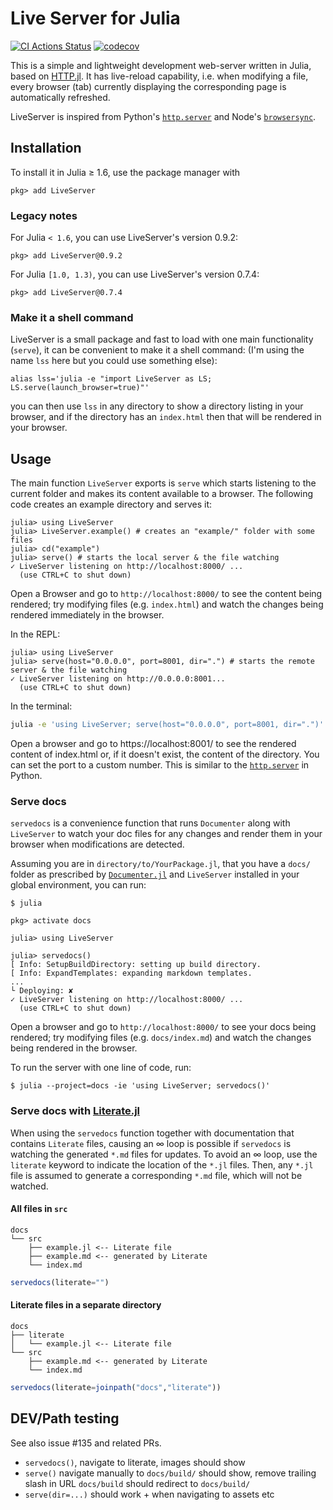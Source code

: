 # Live Server for Julia

[![CI Actions Status](https://github.com/tlienart/LiveServer.jl/workflows/CI/badge.svg)](https://github.com/tlienart/LiveServer.jl/actions)
[![codecov](https://codecov.io/gh/tlienart/LiveServer.jl/branch/master/graph/badge.svg?token=mNry6r2aIn)](https://codecov.io/gh/tlienart/LiveServer.jl)

This is a simple and lightweight development web-server written in Julia,
based on [HTTP.jl](https://github.com/JuliaWeb/HTTP.jl).
It has live-reload capability, i.e. when modifying a file, every browser (tab)
currently displaying the corresponding page is automatically refreshed.

LiveServer is inspired from Python's [`http.server`](https://docs.python.org/3/library/http.server.html)
and Node's [`browsersync`](https://www.browsersync.io/).

## Installation

To install it in Julia ≥ 1.6, use the package manager with

```julia-repl
pkg> add LiveServer
```

### Legacy notes

For Julia `< 1.6`, you can use LiveServer's version 0.9.2:

```julia-repl
pkg> add LiveServer@0.9.2
```

For Julia `[1.0, 1.3)`, you can use LiveServer's version 0.7.4:

```julia-repl
pkg> add LiveServer@0.7.4
```

### Make it a shell command

LiveServer is a small package and fast to load with one main functionality (`serve`),
it can be convenient to make it a shell command: (I'm using the name `lss` here but
you could use something else):

```
alias lss='julia -e "import LiveServer as LS; LS.serve(launch_browser=true)"'
```

you can then use `lss` in any directory to show a directory listing in your browser,
and if the directory has an `index.html` then that will be rendered in your browser.

## Usage

The main function `LiveServer` exports is `serve` which starts listening to the current
folder and makes its content available to a browser.
The following code creates an example directory and serves it:

```julia-repl
julia> using LiveServer
julia> LiveServer.example() # creates an "example/" folder with some files
julia> cd("example")
julia> serve() # starts the local server & the file watching
✓ LiveServer listening on http://localhost:8000/ ...
  (use CTRL+C to shut down)
```

Open a Browser and go to `http://localhost:8000/` to see the content being rendered;
try modifying files (e.g. `index.html`) and watch the changes being rendered immediately in the browser.

In the REPL:
```julia-repl
julia> using LiveServer
julia> serve(host="0.0.0.0", port=8001, dir=".") # starts the remote server & the file watching
✓ LiveServer listening on http://0.0.0.0:8001...
  (use CTRL+C to shut down)
```

In the terminal:
```bash
julia -e 'using LiveServer; serve(host="0.0.0.0", port=8001, dir=".")'
```

Open a browser and go to https://localhost:8001/ to see the rendered content of index.html or,
if it doesn't exist, the content of the directory.
You can set the port to a custom number.
This is similar to the [`http.server`](https://docs.python.org/3/library/http.server.html) in Python.

### Serve docs

`servedocs` is a convenience function that runs `Documenter` along with `LiveServer` to watch
your doc files for any changes and render them in your browser when modifications are detected.  

Assuming you are in `directory/to/YourPackage.jl`, that you have a `docs/` folder as
prescribed by [`Documenter.jl`](https://github.com/JuliaDocs/Documenter.jl) and `LiveServer`
installed in your global environment, you can run:

```julia-repl
$ julia

pkg> activate docs

julia> using LiveServer

julia> servedocs()
[ Info: SetupBuildDirectory: setting up build directory.
[ Info: ExpandTemplates: expanding markdown templates.
...
└ Deploying: ✘
✓ LiveServer listening on http://localhost:8000/ ...
  (use CTRL+C to shut down)
```

Open a browser and go to `http://localhost:8000/` to see your docs being rendered;
try modifying files (e.g. `docs/index.md`) and watch the changes being rendered in the browser.

To run the server with one line of code, run:
```
$ julia --project=docs -ie 'using LiveServer; servedocs()'
```

### Serve docs with [Literate.jl](https://github.com/fredrikekre/Literate.jl)

When using the `servedocs` function together with documentation that contains `Literate` files, causing an $\infty$ loop is possible if `servedocs` is watching the generated `*.md` files for updates. To avoid an $\infty$ loop, use the `literate` keyword to indicate the location of the `*.jl` files. Then, any `*.jl` file is assumed to generate a corresponding `*.md` file, which will not be watched.

#### All files in `src`
```
docs
└── src
    ├── example.jl <-- Literate file
    ├── example.md <-- generated by Literate
    └── index.md
```
```julia
servedocs(literate="")
```

#### Literate files in a separate directory
```
docs
├── literate
│   └── example.jl <-- Literate file
└── src
    ├── example.md <-- generated by Literate
    └── index.md
```
```julia
servedocs(literate=joinpath("docs","literate"))
```

## DEV/Path testing

See also issue #135 and related PRs.

* `servedocs()`, navigate to literate, images should show
* `serve()` navigate manually to `docs/build/` should show, remove trailing slash in URL `docs/build` should redirect to `docs/build/`
* `serve(dir=...)` should work + when navigating to assets etc
